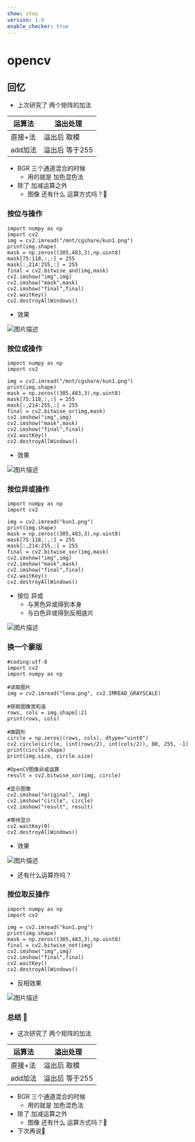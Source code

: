 ```yaml
---
show: step
version: 1.0
enable_checker: true
---
```


# opencv

## 回忆

- 上次研究了 两个矩阵的加法

| 运算法 | 溢出处理 |
|---|---|
|直接+法 | 溢出后 取模 |
|add加法| 溢出后 等于255|

- BGR 三个通道混合的时候
	- 用的就是 加色混色法
- 除了 加减运算之外
	- 图像 还有什么 运算方式吗？🤔

### 按位与操作
```
import numpy as np                                                            
import cv2    
img = cv2.imread("/mnt/cgshare/kun1.png")
print(img.shape)              
mask = np.zeros((305,483,3),np.uint8)
mask[75:118,:,:] = 255
mask[:,214:255,:] = 255
final = cv2.bitwise_and(img,mask)
cv2.imshow("img",img) 
cv2.imshow("mask",mask) 
cv2.imshow("final",final) 
cv2.waitKey()             
cv2.destroyAllWindows()
```

- 效果

![图片描述](https://doc.shiyanlou.com/courses/uid1190679-20240221-1708501573441)

### 按位或操作
```
import numpy as np    
import cv2            
                      
img = cv2.imread("/mnt/cgshare/kun1.png")
print(img.shape)      
mask = np.zeros((305,483,3),np.uint8)
mask[75:118,:,:] = 255
mask[:,214:255,:] = 255
final = cv2.bitwise_or(img,mask)                                              
cv2.imshow("img",img) 
cv2.imshow("mask",mask)
cv2.imshow("final",final)
cv2.waitKey()         
cv2.destroyAllWindows()
```

- 效果

![图片描述](https://doc.shiyanlou.com/courses/uid1190679-20240221-1708501662335)

### 按位异或操作
```
import numpy as np                                                          
import cv2    
 
img = cv2.imread("kun1.png")
print(img.shape)              
mask = np.zeros((305,483,3),np.uint8)        
mask[75:118,:,:] = 255
mask[:,214:255,:] = 255
final = cv2.bitwise_xor(img,mask)
cv2.imshow("img",img) 
cv2.imshow("mask",mask) 
cv2.imshow("final",final) 
cv2.waitKey()             
cv2.destroyAllWindows()
```

- 按位 异或
	- 与黑色异或得到本身
	- 与白色异或得到反相底片

![图片描述](https://doc.shiyanlou.com/courses/uid1190679-20240221-1708501803579)

### 换一个蒙版

```
#coding:utf-8
import cv2
import numpy as np

#读取图片
img = cv2.imread("lena.png", cv2.IMREAD_GRAYSCALE)

#获取图像宽和高
rows, cols = img.shape[:2]
print(rows, cols)

#画圆形
circle = np.zeros((rows, cols), dtype="uint8")
cv2.circle(circle, (int(rows/2), int(cols/2)), 80, 255, -1)
print(circle.shape)
print(img.size, circle.size)

#OpenCV图像异或运算
result = cv2.bitwise_xor(img, circle)

#显示图像
cv2.imshow("original", img)
cv2.imshow("circle", circle)
cv2.imshow("result", result)

#等待显示
cv2.waitKey(0)
cv2.destroyAllWindows()
```

- 效果

![图片描述](https://doc.shiyanlou.com/courses/uid1190679-20240221-1708502265441)

- 还有什么运算符吗？

### 按位取反操作

```
import numpy as np
import cv2
 
img = cv2.imread("kun1.png")
print(img.shape)
mask = np.zeros((305,483,3),np.uint8)
final = cv2.bitwise_not(img)
cv2.imshow("img",img)
cv2.imshow("final",final)                                                     
cv2.waitKey()
cv2.destroyAllWindows()
```

- 反相效果

![图片描述](https://doc.shiyanlou.com/courses/uid1190679-20240221-1708501732426)



### 总结 🤔
- 这次研究了 两个矩阵的加法

| 运算法 | 溢出处理 |
|---|---|
|直接+法 | 溢出后 取模 |
|add加法| 溢出后 等于255|

- BGR 三个通道混合的时候
	- 用的就是 加色混色法
- 除了 加减运算之外
	- 图像 还有什么 运算方式吗？🤔
- 下次再说👋

